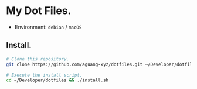 # My Dot Files.

- Environment: `debian` / `macOS`

## Install.

```bash
# Clone this repository.
git clone https://github.com/aguang-xyz/dotfiles.git ~/Developer/dotfiles

# Execute the install script.
cd ~/Developer/dotfiles && ./install.sh
```
